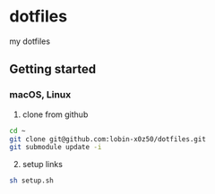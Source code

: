 # dotfiles
my dotfiles

## Getting started

### macOS, Linux

1. clone from github

  ```sh
  cd ~
  git clone git@github.com:lobin-x0z50/dotfiles.git
  git submodule update -i
  ```

2. setup links

  ```sh
  sh setup.sh
  ```
